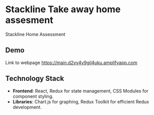 # Stackline Take away home assesment
Stackline Home Assessment

## Demo
Link to webpage https://main.d2yv4v9gil4uku.amplifyapp.com

## Technology Stack

- **Frontend**: React, Redux for state management, CSS Modules for component styling.
- **Libraries**: Chart.js for graphing, Redux Toolkit for efficient Redux development.
